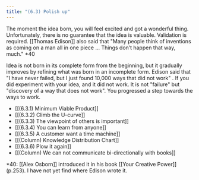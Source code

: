 ```yaml
---
title: "(6.3) Polish up"
---
```


The moment the idea born, you will feel excited and got a wonderful thing. Unfortunately, there is no guarantee that the idea is valuable. Validation is required. [[Thomas Edison]] also said that "Many people think of inventions as coming on a man all in one piece ... Things don’t happen that way, much." *40

Idea is not born in its complete form from the beginning, but it gradually improves by refining what was born in an incomplete form. Edison said that "I have never failed, but I just found 10,000 ways that did not work" . If you did experiment with your idea, and it did not work. It is not "failure" but "discovery of a way that does not work". You progressed a step towards the ways to work.

- [[(6.3.1) Minimum Viable Product]]
- [[(6.3.2) Climb the U-curve]]
- [[(6.3.3) The viewpoint of others is important]]
- [[(6.3.4) You can learn from anyone]]
- [[(6.3.5) A customer want a time machine]]
- [[(Column) Knowledge Distribution Chart]]
- [[(6.3.6) Plow it again]]
- [[(Column) We can not communicate bi-directionally with books]]

*40: [[Alex Osborn]] introduced it in his book [[Your Creative Power]] (p.253). I have not yet find where Edison wrote it.
